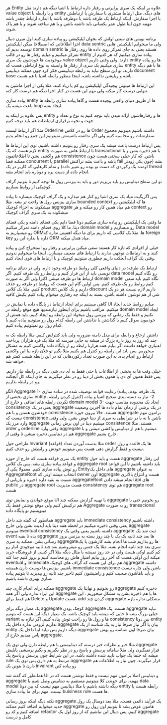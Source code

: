 هر Entity علاوه بر اینکه یک سری پراپرتی و رفتار داره ارتباط با اشیا دیگه هم دارند مثل value object  و یا رابطه با entity های دیگه. مثل ارتباط مشتری با سفارش یا ارتباطش با اجزا سفارش. اینکه ارتباط یک طرفه باشه یا دوطرفه باشه یا اندازه ارتباط چقدر باشه مهمه چون اینا طول عمر یکسانی باید داشته باشن و با هم ساخته شوند و با هم پاک شوند. 


برنامه نویس های سنتی اولش که بخوان اپلیکیشن رو پیاده سازی کنند اول میرن دنبال اجزا اطلاعاتی که اصطلاحا میگن اپلیکیشن data sentric ولی ما میخوایم اپلیکیشن هایی توسعه بدیم که domain sentric هستند یعنی به جای تمرکز روی داده ها روی رفتار ها تمرکز میکنیم و میایم رفتار ها رو در قالب entity پیاده سازی میکنیم که هر کدوم از موجودیت ها خودشون یک سری value object دارند. 
ولی وقتی داریم entity ها رو پیاده سازی میکنیم یک سری از رفتار ها وابسته به نوع ارتباطی هست که entity ها با هم دیگه دارند. تو این سطح نباید به رابطه دیتابیسی فکر کرد چون ممکنه دیتابیس document base باشه و ریلیشن نداشته باشه. اینجا منظور رابطه اشیا با هم هست. 

این ارتباط ها میتونن پیچیدگی اپلیکیشن رو کم یا زیاد کنند. مثلا یکی از اجزا ماشین به تنهایی درست کار میکنه ولی مهم این هست در کنار اجزا دیگه هم درست کار کنه. 

پیاده سازی entity ها از طریق دنیای واقعی پیچیده هست و گاها پیاده سازی رابطه ها باعث میشه یک loop ایجاد بشه. 

پس علاوه بر اینکه به entity ها و رفتارهاشون ارائه میدن باید توجه کنیم به نوع و تعداد و جهت و نحوه برقراری ارتباطات هم باید توجه کنیم. 

مثلا اگر ارتباط لیست Orderline ها رو در کلاس Order داشته باشیم میتونیم مجموع سفارشات رو محاسبه کنیم ولی اگر نداشته باشیمش نمیتونیم این جمع رو انجام بدیم. 

پس ارتباط درست باعث میشه یک سری رفتار رو بتونیم داشته باشیم. 
توی این ارتباط ها لازم هست که یک entity با ارتباط هاش به صورت transactional با هم ذخیره بشن و با هم واکشی بشن تا اطلاعاتمون consistence باشن. که کار خیلی سختی هست چون ممکنه فضا concurrent یا parallel باشه و باعث بشه تراکنش fail بشه (چون یکی زودتر اومده یک رکوردی که دست تو بوده رو تغییر داده) و تمام کارهایی که کاربر در یک thread انجام داده از دست بره و دوباره باید انجام بشه.

تو این سطح دیتابیس رو باید بریزیم دور و باید به بیزنس رول ها توجه کنیم تا بتونیم گراف کوچیکی از روابط بسازیم. 

پس اگریگیت میاد یک سری اشیا رو کنار هم میذاره و یک گراف کوچیک میسازه تا پیاده سازی بیزنس رول ها راحت تر بشه. مثلا bounded context ها که اپلیکیشن رو میشکوند به اجزاء کوچیک aggregate هم میاد همین کار رو میکنه و هر context رو میشکونه به یک سری گراف کوچیک 


ما وقتی یک اپلیکیشن رو پیاده سازی میکنیم دوتا فضا دایم یکی فضای دامنه و یکی فضای دیتا. ما کلا روی فضای دامنه تمرکز میکنیم domain model رو میسازیم و Data model رو میسپاریم به ORMها. مثلا یک کلاسی که داریم برای ما دیگه اهمیتی نداره که foreign key داره یا نداره این رو ORM میاد هندل میکنه. 

خیلی از افرادی که تازه کار هستند سعی میکنن پراپرتی و رفتار رو استخراج کنن و پیاده کنند و به ارتباطات توجهی ندارند یا ارتباط های ضعیف میسازن. اینجا ما میخوایم بدونیم وقتی یک گراف آبجکت داریم چطوری میتونیم کوچیک و با ارتباط های قوی ایجاد کنیم. 


ارتباط یک طرفه:
در دنیای واقعی کلی روابط دو طرفه وجود داره. ولی در دنیای برنامه نویسی باید از این فرار کنیم و روابط رو یک طرفه کنیم. اگر data model رو نگاه کنیم ارتباط ها دو طرفه میشن اکثرا ولی اگر به صورت domain model نگاه کنیم باید سعی کنیم روابط رو یک طرفه کنیم. 
پس اولین گام این هست که روابط دو طرفه رو حذف کنیم.  مثلا یک کلاس product داریم و یک کلاس discount داریم لازم نیست هر دو یک شی از هم توشون داشته باشن. بسته به اینکه چه رفتاری میخوام پیاده کنیم یکیش کافیه

گاهی میبینیم برای ایجاد ارتباط در پایگاه داده یا نمایش در UI میایم روابط جدید ایجاد میکنیم. مراقب باشیم برای اینطور نیازمندیها هیچ موقع رابطه در domain model ایجاد نکنیم و فقط یک زمانی که بیزنس رول میخواد این رابطه رو ایجاد کنیم. 
باید همش از خودمون سوال کنیم با گذاشتن یا نذاشتن این رابطه کدام رول رو میتونیم پیاده کنیم یا کدام رول رو نمیتونیم پیاده کنیم. 

داشتن ارجاع و رابطه برای مدل دامنه ضروریه ولی باید کنترلش کنیم. مثلا رابطه یک به چند که روز به روز داره بزرگ تر میشه به جایی میرسه که مثلا یک فرد هزاران پرداخت اعتباری خواهد داشت اگر بیایم همه هزارتا رابطه رو از پایگاه داده واکشی کنیم به مشکل مبخوریم. پس باید این رابطه رو کنترل هم بکنیم مثلا بگیم تو فلان بازه بیا این واکشی ارتباط رو انجام بده. به این صورت تعداد رکوردهایی که در این رابطه هست کمتر هم خواهد شد. 

خیلی وقت ها به بخشی از اطلاعات یا حتی فقط به آی دی شی دیگه در رابطه نیاز داریم. پس فقط همون آی دی یا همون بخش از دیتا رو در نظر میگیریم به جای اینکه کل آبجکت رو در رابطه بذاریم. 

الگو Aggregate
1- رعایت قواعد توصیف شده در ساده سازی (یک طرفه بودم، پیاده سازی بخشی از entity، کنترل کردن رابطه)
2- نیاز به دسته بندی صحیح اشیا و پیاده نکردن رابطه های اضافی و خارج از domain model
3- ایجاد یک محدوده مناسب جهت consistency یعنی در یک aggregate در یک برشی از زمان تمام داده ها آخرین وضعیت خودشون هستن و با هم consistence هستند. حالا بیرون حوزه aggregate برامون مهم نیست که consistence باشن یا نه یا در شرایطی یه سری از دیتا عوض بشن. ولی وقتی وارد مرز یک aggregate میشیم دیتا در اون برش زمانی consistence هستند. 
مثلا order و orderline وقتی وارد aggregate میشیم با هم از دیتابیس واکشی میشن و با هم در دیتابیس ذخیره میشن تا وقتی از aggregate خارج بشیم. 

طراحی حول Invariant (قواعد)
مثلا بدست آوردن تعداد order ها یک قاعده و رول نیست و فقط گزارش دهی هست پس میتونیم خودش و رابطش رو حذف کنیم. 


یک سری قواعد هست که خارج از حوزه entity هست و باید حول aggregate این رفتار و قواعد پیاده سازی بشه. پس یک کلاس aggregate root باید داشته باشیم تا این قواعد رو توش پیاده سازی کنیم. معمولا یکی از Entityهای داخل یک aggregate به عنوان AggregateRoot انتخاب میشه اونی که owner اون aggregate هست و انتزاع بالاتری نسبت به بقیه داره
ذخیره و بازیابی از aggregateRoot انجام میشه
دادن api های public در aggregate root هست
مدیریت consistency هم توی aggregate root هست 


موقع خواندن و نمایش توی UI یا تهییه گزارش ممکنه چند aggregate رو بخونیم حتی با هم ترکیبش کنیم ولی موقع نوشتن فقط یک Aggregate رو به صورت transacional مینویسیم تو پایگاه داده
 
همانطور که گفته شد داخل aggregate باید immediate consistency داشته باشیم یعنی وقتی ذخیره میکنیم در لحظه همه دیتا باید آپدیت بشن ولی خارج  aggregate میتونیم eventual consistency داشته باشیم یعنی وقتی یک  aggregate ثبت شد یک event بده تا بقیه  aggregate ها بعد چند ثانیه یک یک یا چند روز بسته به بیزنس بروز رسانی بشن. ممکنه یه سری  aggregateها رو بذاریم شب ها انجام بشه کارشون یا یک سری بعد چند ثانیه انجام بشه. مثلا یک جنس رو میفروشیم بعد چند ثانیه موجودی انبار رو کم کنیم اوکی هست ولی در حد روز نمیشه یا مثال دیگه مثلا اگر کسی از فروشگاه خرید میکنه این اوکی هست که آخر روز بیایم امتیاز هاش رو محاسبه کنیم و بروز کنیم 
جدا کنه eventual و immediate هم برای این هست که گراف های کوچیک  aggregate داشته باشیم. بیزنس ها دوست دارن همیشه immediate consistence باشن ولی چاره نیست و باید باهاشون صحبت کنیم و راضیشون کنیم تاخیر چند ثانیه رو بپذیرند تا بتونیم پیاده سازی بهتری داشته باشیم. 

ممکنه برای انجام کاری چند  aggregate رو بخونیم و نهایتا یک  aggregate ذخیره کنیم این ایراد نداره ولی اگر همه  aggregate ها با هم ذخیره بشن به مشکل میخوریم . این هم فقط برای Delete  و Update هست. add کردن چند  aggregate مشکلی نداره بازم. 


یک معیار دیگه برای  aggregate کوچک بودن  aggregate هست. یک  aggregate نباید خیلی بزرگ بشه تا جایی که میشه باید کوچیک باشه. 
یک معیار دیگه این هست که بتونیم variant ها و رول ها رو راحت توش پیاده کنیم. اگر نیازه به consistency بین دوتا entity نداریم لزومی نداره داخل یک  aggregate بیان یا اگر نیاز صرفا نیاز به یک شناسه از یک entity دیگه داریم پس نیاید اینا داخل یک  aggregate بیان صرفا اون شناسه رو بهش پاس میدیم خارج از  aggregate. 

مثلا خبر و نظرات خبر درسته که دیتابیستی با هم رابطه دارن ولی توی یک aggregate قرار نمیگیرن
ولی مثلا سامانه پرسش و پاسخ رو در نظر بگیریم و بگیم پرسشی پابلیش میشه که حتما یک جواب تایید شده داشته باشه. در این شرایط چون پرسش و پاسخ یک rule مرتبط به هم دارن پس توی یک  aggregate قرار میگیرند. چون نیاز به اطلاعات هم دارن تا بتونن یک invairant رو پیاده کنن

همانطور که گفته شد UI و دیتابیس اصلا برامون مهم نیست و فقط نوشتن هست که در  aggregate مهمه. برای خوندن کلا میتونیم مستقیم به دیتابیس وصل شیم یا data model دیگه داشته باشیم یا مثلا دیتابیس مهم نیست که بین دوتا entity رابطه هست یا نیست. مهم برای ما پیاده سازی buisiness rule ها هست. 

نکته دیگه اینکه بروز رسانی  aggregate یک فرآیند دائمی هست. مثلا بعد دوسال یک رول جدید میخوایم اضافه کنیم ممکنه  aggregate هامون عوض بشه تا بتونیم اون رول رو اضافه کنیم و کد رو refactor کنیم.  پس دنبال این نباشیم که از روز اول یک  aggregate کامل و درست